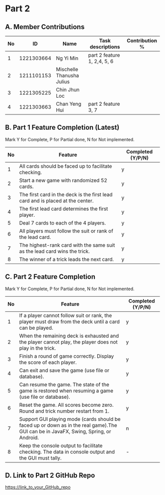 # Part 2

## A. Member Contributions

No | ID         | Name | Task descriptions | Contribution %
-- | ---------- | ---- | ----------------- | --------------
1  | 1221303664 |Ng Yi Min |  part 2 feature 1, 2,4, 5, 6           |
2  |1211101153 |Mischelle Thanusha Julius |                   |
3  |1221305225 | Chin Jhun Loc      |                   |
4  | 1221303663 |Chan Yeng Hui   |  part 2 feature 3, 7                 |


## B. Part 1 Feature Completion (Latest)

Mark Y for Complete, P for Partial done, N for Not implemented.

No | Feature                                                                         | Completed (Y/P/N)
-- | ------------------------------------------------------------------------------- | -----------------
1  | All cards should be faced up to facilitate checking.                            |y
2  | Start a new game with randomized 52 cards.                                      |y
3  | The first card in the deck is the first lead card and is placed at the center.  |y
4  | The first lead card determines the first player.                                |y
5  | Deal 7 cards to each of the 4 players.                                          |y
6  | All players must follow the suit or rank of the lead card.                      |y
7  | The highest-rank card with the same suit as the lead card wins the trick.       |y
8  | The winner of a trick leads the next card.                                      |y


## C. Part 2 Feature Completion

Mark Y for Complete, P for Partial done, N for Not implemented.

No | Feature                                                                          | Completed (Y/P/N)
-- | -------------------------------------------------------------------------------- | -----------------
1  | If a player cannot follow suit or rank, the player must draw from the deck until a card can be played.      |y
2  | When the remaining deck is exhausted and the player cannot play, the player does not play in the trick.                   |y
3  | Finish a round of game correctly. Display the score of each player.              |y
4  | Can exit and save the game (use file or database).                               |y
5  | Can resume the game. The state of the game is restored when resuming a game (use file or database).        |y
6  | Reset the game. All scores become zero. Round and trick number restart from 1.   |y
7  | Support GUI playing mode (cards should be faced up or down as in the real game).The GUI can be in JavaFX, Swing, Spring, or Android.  |n
8  | Keep the console output to facilitate checking. The data in console output and the GUI must tally.                                  |-


## D. Link to Part 2 GitHub Repo

[https://link_to_your_GitHub_repo](https://github.com/Iyoshin/TCP1201-OOPDS-Assignment-2023)


